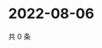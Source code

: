 # 2022-08-06

共 0 条

<!-- BEGIN WEIBO -->
<!-- 最后更新时间 Sat Aug 06 2022 02:19:50 GMT+0800 (China Standard Time) -->

<!-- END WEIBO -->
